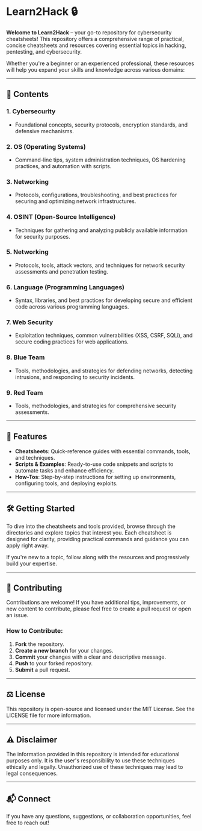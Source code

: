 # Learn2Hack 🔒

**Welcome to Learn2Hack** – your go-to repository for cybersecurity cheatsheets! This repository offers a comprehensive range of practical, concise cheatsheets and resources covering essential topics in hacking, pentesting, and cybersecurity.

Whether you're a beginner or an experienced professional, these resources will help you expand your skills and knowledge across various domains:

---

## 📂 Contents

### 1. **Cybersecurity** 
   - Foundational concepts, security protocols, encryption standards, and defensive mechanisms.
   
### 2. **OS (Operating Systems)**  
   - Command-line tips, system administration techniques, OS hardening practices, and automation with scripts.
     
### 3. **Networking**  
   - Protocols, configurations, troubleshooting, and best practices for securing and optimizing network infrastructures.

### 4. **OSINT (Open-Source Intelligence)**
   - Techniques for gathering and analyzing publicly available information for security purposes.

### 5. **Networking**
   - Protocols, tools, attack vectors, and techniques for network security assessments and penetration testing.

### 6. **Language (Programming Languages)**  
   - Syntax, libraries, and best practices for developing secure and efficient code across various programming languages.

### 7. **Web Security**
   - Exploitation techniques, common vulnerabilities (XSS, CSRF, SQLi), and secure coding practices for web applications.

### 8. **Blue Team**  
   - Tools, methodologies, and strategies for defending networks, detecting intrusions, and responding to security incidents.

### 9. **Red Team**
   - Tools, methodologies, and strategies for comprehensive security assessments.

---

## 🚀 Features

- **Cheatsheets**: Quick-reference guides with essential commands, tools, and techniques.
- **Scripts & Examples**: Ready-to-use code snippets and scripts to automate tasks and enhance efficiency.
- **How-Tos**: Step-by-step instructions for setting up environments, configuring tools, and deploying exploits.

---

## 🛠 Getting Started

To dive into the cheatsheets and tools provided, browse through the directories and explore topics that interest you. Each cheatsheet is designed for clarity, providing practical commands and guidance you can apply right away.

If you're new to a topic, follow along with the resources and progressively build your expertise.

---

## 🤝 Contributing

Contributions are welcome! If you have additional tips, improvements, or new content to contribute, please feel free to create a pull request or open an issue.

### How to Contribute:

1. **Fork** the repository.
2. **Create a new branch** for your changes.
3. **Commit** your changes with a clear and descriptive message.
4. **Push** to your forked repository.
5. **Submit** a pull request.

---

## ⚖️ License

This repository is open-source and licensed under the MIT License. See the LICENSE file for more information.

---

## ⚠️ Disclaimer

The information provided in this repository is intended for educational purposes only. It is the user's responsibility to use these techniques ethically and legally. Unauthorized use of these techniques may lead to legal consequences.

---

## 📬 Connect

If you have any questions, suggestions, or collaboration opportunities, feel free to reach out!

